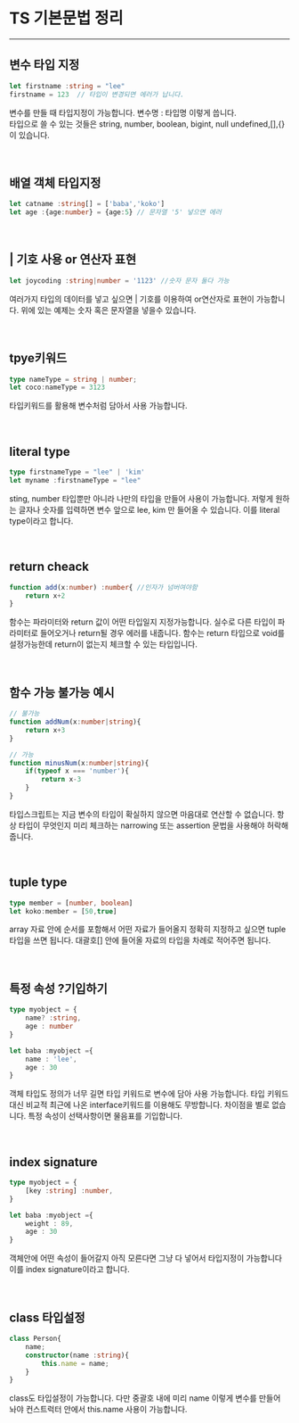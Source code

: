 # TS 기본문법 정리

---

## 변수 타입 지정

```ts
let firstname :string = "lee"
firstname = 123  // 타입이 변경되면 에러가 납니다.
```

변수를 만들 때 타입지정이 가능합니다. 변수명 : 타입명 이렇게 씁니다.  
타입으로 쓸 수 있는 것들은 string, number, boolean, bigint, null undefined,[],{}이 있습니다.

<br />

## 배열 객체 타입지정

```ts
let catname :string[] = ['baba','koko']
let age :{age:number} = {age:5} // 문자열 '5' 넣으면 에러
```

<br />

## | 기호 사용 or 연산자 표현

```ts
let joycoding :string|number = '1123' //숫자 문자 둘다 가능
```

여러가지 타입의 데이터를 넣고 싶으면 | 기호를 이용하여 or연산자로 표현이 가능합니다. 위에 있는 예제는 숫자 혹은 문자열을 넣을수 있습니다.

<br />

## tpye키워드

```ts
type nameType = string | number;
let coco:nameType = 3123
```

타입키워드를 활용해 변수처럼 담아서 사용 가능합니다.

<br />

## literal type

```ts
type firstnameType = "lee" | 'kim'
let myname :firstnameType = "lee"
```

sting, number 타입뿐만 아니라 나만의 타입을 만들어 사용이 가능합니다. 저렇게 원하는 글자나 숫자를 입력하면 변수 앞으로 lee, kim 만 들어올 수 있습니다. 이를 literal type이라고 합니다.

<br />

## return cheack

```ts
function add(x:number) :number{ //인자가 넘버여야함
    return x+2
}
```

함수는 파라미터와 return 값이 어떤 타입일지 지정가능합니다. 실수로 다른 타입이 파라미터로 들어오거나 return될 경우 에러를 내줍니다. 함수는 return 타입으로 void를 설정가능한데 return이 없는지 체크할 수 있는 타입입니다.

<br />

## 함수 가능 불가능 예시

```ts
// 불가능
function addNum(x:number|string){
    return x+3
}

// 가능 
function minusNum(x:number|string){
    if(typeof x === 'number'){
        return x-3
    }
}
```

타입스크립트는 지금 변수의 타입이 확실하지 않으면 마음대로 연산할 수 없습니다. 항상 타입이 무엇인지 미리 체크하는 narrowing 또는 assertion 문법을 사용해야 허락해 줍니다.

<br />

## tuple type

```ts
type member = [number, boolean]
let koko:member = [50,true]
```

array 자료 안에 순서를 포함해서 어떤 자료가 들어올지 정확히 지정하고 싶으면 tuple 타입을 쓰면 됩니다. 대괄호[] 안에 들어올 자료의 타입을 차례로 적어주면 됩니다.

<br />

## 특정 속성 ?기입하기

```ts
type myobject = {
    name? :string,
    age : number
}

let baba :myobject ={
    name : 'lee',
    age : 30
}
```

객체 타입도 정의가 너무 길면 타입 키워드로 변수에 담아 사용 가능합니다. 타입 키워드 대신 비교적 최근에 나온 interface키워드를 이용해도 무방합니다. 차이점을 별로 없습니다. 특정 속성이 선택사항이면 물음표를 기입합니다.

<br />

## index signature

```ts
type myobject = {
    [key :string] :number,
}

let baba :myobject ={
    weight : 89,
    age : 30
}
```

객체안에 어떤 속성이 들어갈지 아직 모른다면 그냥 다 넣어서 타입지정이 가능합니다 이를 index signature이라고 합니다.

<br />

## class 타입설정

```ts
class Person{
    name;
    constructor(name :string){
        this.name = name;
    }
}
```

class도 타입설정이 가능합니다. 다만 중괄호 내에 미리 name 이렇게 변수를 만들어 놔야 컨스트럭터 안에서 this.name 사용이 가능합니다.
